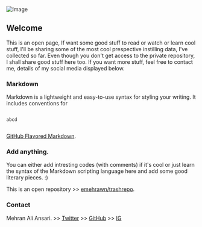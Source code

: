 ![Image](https://i.ytimg.com/vi/dms52iuGSm0/maxresdefault.jpg)
## Welcome

This is an open page, If want some good stuff to read or watch or learn cool stuff, I'll be sharing some of the most cool prespective instilling data, I've collected so far.
Even though you don't get access to the private repository, I shall share good stuff here too. If you want more stuff, feel free to contact me, details of my social media displayed below.


### Markdown

Markdown is a lightweight and easy-to-use syntax for styling your writing. It includes conventions for

```

abcd


```
[GitHub Flavored Markdown](https://guides.github.com/features/mastering-markdown/).

### Add anything.

You can either add intresting codes (with comments) if it's cool or just learn the syntax of the Markdown scripting language here and add some good literary pieces. :)

This is an open repository >> [emehrawn/trashrepo](https://github.com/emehrawn/trashrepo). 

### Contact

Mehran Ali Ansari.  >> [Twitter](https://twitter.com/kladenstien9) >> [GitHub](https://github.com/emehrawn) >> [IG](https://instagram.com/alimehrawn)
